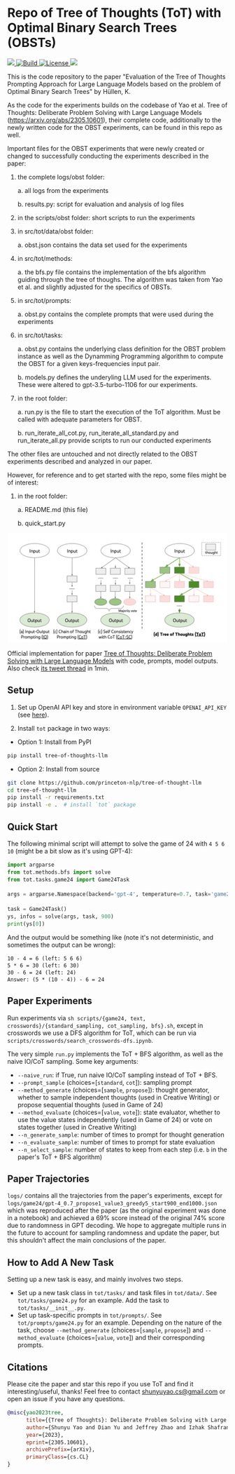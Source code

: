 # Repo of Tree of Thoughts (ToT) with Optimal Binary Search Trees (OBSTs) 

<p>
    <a href="https://badge.fury.io/py/tree-of-thoughts-llm">
        <img src="https://badge.fury.io/py/tree-of-thoughts-llm.svg">
    </a>
    <a href="https://www.python.org/">
        <img alt="Build" src="https://img.shields.io/badge/Python-3.7+-1f425f.svg?color=purple">
    </a>
    <a href="https://copyright.princeton.edu/policy">
        <img alt="License" src="https://img.shields.io/badge/License-MIT-blue">
    </a>
    <a href="https://zenodo.org/badge/latestdoi/642099326">
        <img src="https://zenodo.org/badge/642099326.svg">
    </a>
</p>


This is the code repository to the paper "Evaluation of the Tree of Thoughts Prompting Approach for Large Language Models based on the problem of Optimal Binary Search Trees" by Hüllen, K. 

As the code for the experiments builds on the codebase of Yao et al. Tree of Thoughts: Deliberate Problem Solving with Large Language Models (https://arxiv.org/abs/2305.10601), their complete code, additionally to the newly written code for the OBST experiments, can be found in this repo as well. 

Important files for the OBST experiments that were newly created or changed to successfully conducting the experiments described in the paper:
1. the complete logs/obst folder: 

    a. all logs from the experiments

    b. results.py: script for evaluation and analysis of log files

2. in the scripts/obst folder: short scripts to run the experiments

3. in src/tot/data/obst folder: 

    a. obst.json contains the data set used for the experiments

4. in src/tot/methods:

    a. the bfs.py file contains the implementation of the bfs algorithm guiding through the tree of thoughs. The algorithm was taken from Yao et al. and slightly adjusted for the specifics of OBSTs.

5. in src/tot/prompts: 

    a. obst.py contains the complete prompts that were used during the experiments

6. in src/tot/tasks:

    a. obst.py contains the underlying class definition for the OBST problem instance as well as the Dynamming Programming algorithm to compute the OBST for a given keys-frequencies input pair.

    b. models.py defines the underyling LLM used for the experiments. These were altered to gpt-3.5-turbo-1106 for our experiments.

7. in the root folder:
    
    a. run.py is the file to start the execution of the ToT algorithm. Must be called with adequate parameters for OBST.

    b. run_iterate_all_cot.py, run_iterate_all_standard.py and run_iterate_all.py provide scripts to run our conducted experiments




The other files are untouched and not directly related to the OBST experiments described and analyzed in our paper. 

However, for reference and to get started with the repo, some files might be of interest:
1. in the root folder:

    a. README.md (this file)

    b. quick_start.py

    









![teaser](pics/teaser.png)

Official implementation for paper [Tree of Thoughts: Deliberate Problem Solving with Large Language Models](https://arxiv.org/abs/2305.10601) with code, prompts, model outputs.
Also check [its tweet thread](https://twitter.com/ShunyuYao12/status/1659357547474681857) in 1min.





## Setup
1. Set up OpenAI API key and store in environment variable ``OPENAI_API_KEY`` (see [here](https://help.openai.com/en/articles/5112595-best-practices-for-api-key-safety)). 

2. Install `tot` package in two ways:
- Option 1: Install from PyPI
```bash
pip install tree-of-thoughts-llm
```
- Option 2: Install from source
```bash
git clone https://github.com/princeton-nlp/tree-of-thought-llm
cd tree-of-thought-llm
pip install -r requirements.txt
pip install -e .  # install `tot` package
```


## Quick Start
The following minimal script will attempt to solve the game of 24 with `4 5 6 10` (might be a bit slow as it's using GPT-4):
```python
import argparse
from tot.methods.bfs import solve
from tot.tasks.game24 import Game24Task

args = argparse.Namespace(backend='gpt-4', temperature=0.7, task='game24', naive_run=False, prompt_sample=None, method_generate='propose', method_evaluate='value', method_select='greedy', n_generate_sample=1, n_evaluate_sample=3, n_select_sample=5)

task = Game24Task()
ys, infos = solve(args, task, 900)
print(ys[0])
```

And the output would be something like (note it's not deterministic, and sometimes the output can be wrong):
```
10 - 4 = 6 (left: 5 6 6)
5 * 6 = 30 (left: 6 30)
30 - 6 = 24 (left: 24)
Answer: (5 * (10 - 4)) - 6 = 24
```

## Paper Experiments

Run experiments via ``sh scripts/{game24, text, crosswords}/{standard_sampling, cot_sampling, bfs}.sh``, except in crosswords we use a DFS algorithm for ToT, which can be run via ``scripts/crosswords/search_crosswords-dfs.ipynb``.

The very simple ``run.py`` implements the ToT + BFS algorithm, as well as the naive IO/CoT sampling. Some key arguments:

- ``--naive_run``: if True, run naive IO/CoT sampling instead of ToT + BFS.
-  ``--prompt_sample`` (choices=[``standard``, ``cot``]): sampling prompt
- ``--method_generate`` (choices=[``sample``, ``propose``]): thought generator, whether to sample independent thoughts (used in Creative Writing) or propose sequential thoughts (used in Game of 24)
- ``--method_evaluate`` (choices=[``value``, ``vote``]): state evaluator, whether to use the value states independently (used in Game of 24) or vote on states together (used in Creative Writing)
- ``--n_generate_sample``: number of times to prompt for thought generation
- ``--n_evaluate_sample``: number of times to prompt for state evaluation
- ``--n_select_sample``: number of states to keep from each step (i.e. ``b`` in the paper's ToT + BFS algorithm)



## Paper Trajectories
``logs/`` contains all the trajectories from the paper's experiments, except for ``logs/game24/gpt-4_0.7_propose1_value3_greedy5_start900_end1000.json`` which was reproduced after the paper (as the original experiment was done in a notebook) and achieved a 69\% score instead of the original 74\% score due to randomness in GPT decoding. We hope to aggregate multiple runs in the future to account for sampling randomness and update the paper, but this shouldn't affect the main conclusions of the paper.

## How to Add A New Task
Setting up a new task is easy, and mainly involves two steps.
* Set up a new task class in ``tot/tasks/`` and task files in ``tot/data/``. See ``tot/tasks/game24.py`` for an example. Add the task to ``tot/tasks/__init__.py``.
* Set up task-specific prompts in ``tot/prompts/``. See ``tot/prompts/game24.py`` for an example. Depending on the nature of the task, choose ``--method_generate`` (choices=[``sample``, ``propose``]) and ``--method_evaluate`` (choices=[``value``, ``vote``]) and their corresponding prompts. 

## Citations
Please cite the paper and star this repo if you use ToT and find it interesting/useful, thanks! Feel free to contact shunyuyao.cs@gmail.com or open an issue if you have any questions.

```bibtex
@misc{yao2023tree,
      title={{Tree of Thoughts}: Deliberate Problem Solving with Large Language Models}, 
      author={Shunyu Yao and Dian Yu and Jeffrey Zhao and Izhak Shafran and Thomas L. Griffiths and Yuan Cao and Karthik Narasimhan},
      year={2023},
      eprint={2305.10601},
      archivePrefix={arXiv},
      primaryClass={cs.CL}
}
```
